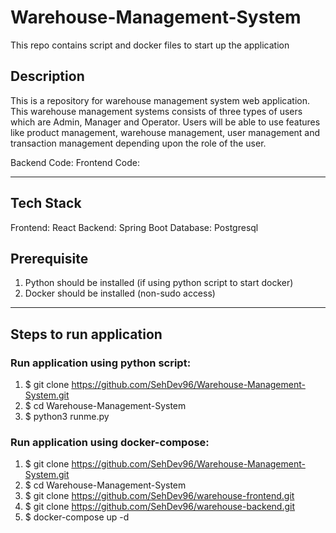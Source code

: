 # Warehouse-Management-System
This repo contains script and docker files to start up the application

## Description

This is a repository for warehouse management system web application. This warehouse management systems consists of three types of users which are Admin, Manager and Operator. Users will be able to use features like product management, warehouse management, user management and transaction management depending upon the role of the user. 

Backend Code: 
Frontend Code: 

---

## Tech Stack 

Frontend: React 
Backend: Spring Boot
Database: Postgresql

## Prerequisite 

1. Python should be installed (if using python script to start docker) 
2. Docker should be installed (non-sudo access) 

--- 


## Steps to run application 

### Run application using python script: 
1. $ git clone https://github.com/SehDev96/Warehouse-Management-System.git
2. $ cd Warehouse-Management-System 
3. $ python3 runme.py 


### Run application using docker-compose: 
1. $ git clone https://github.com/SehDev96/Warehouse-Management-System.git
2. $ cd Warehouse-Management-System
3. $ git clone https://github.com/SehDev96/warehouse-frontend.git
4. $ git clone https://github.com/SehDev96/warehouse-backend.git
5. $ docker-compose up -d 
